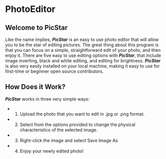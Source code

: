 # PhotoEditor

## Welcome to PicStar

Like the name implies, ***PicStar*** is an easy to use photo editor that will allow you to be the star of editing pictures. The great thing about this program is that you can focus on a simple, straightforward edit of your photo, and then enjoy it. There are five easy to use editing options with ***PicStar***, that include image inverting, black and white editing, and editing for brightness. ***PicStar*** is also very easily installed on your local machine, making it easy to use for first-time or beginner open source contributors.

## How Does it Work?

***PicStar*** works in three very simple ways:

* 1. Upload the photo that you want to edit in .jpg or .png format.
* 2. Select from the options provided to change the physical characteristics of the selected image.
* 3. Right-click the image and select Save Image As
* 4. Enjoy your newly edited photo!

